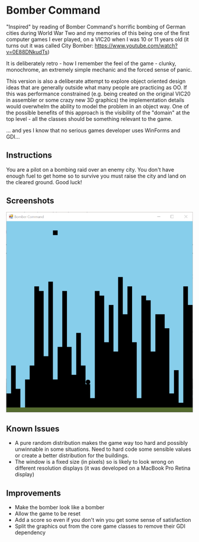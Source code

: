 ﻿# Bomber Command
"Inspired" by reading of Bomber Command's horrific bombing of German cities during World War Two and my memories of this being one of the first computer games I ever played, on a VIC20 when I was 10 or 11 years old (it turns out it was called City Bomber: https://www.youtube.com/watch?v=0E88DNkudTs)

It is deliberately retro - how I remember the feel of the game - clunky, monochrome, an extremely simple mechanic and the forced sense of panic.

This version is also a deliberate attempt to explore object oriented design ideas that are generally outside what many people are practicing as OO. If this was performance constrained (e.g. being created on the original VIC20 in assembler or some crazy new 3D graphics) the implementation details would overwhelm the ability to model the problem in an object way. One of the possible benefits of this approach is the visibility of the "domain" at the top level - all the classes should be something relevant to the game.

... and yes I know that no serious games developer uses WinForms and GDI... 

## Instructions
You are a pilot on a bombing raid over an enemy city. You don't have enough fuel to get home so to survive you must raise the city and land on the cleared ground. Good luck!

## Screenshots

![Screenshot](screenshot.PNG)

## Known Issues
* A pure random distribution makes the game way too hard and possibly unwinnable in some situations. Need to hard code some sensible values or create a better distribution for the buildings.
* The window is a fixed size (in pixels) so is likely to look wrong on different resolution displays (it was developed on a MacBook Pro Retina display)

## Improvements
* Make the bomber look like a bomber
* Allow the game to be reset
* Add a score so even if you don't win you get some sense of satisfaction
* Split the graphics out from the core game classes to remove their GDI dependency


